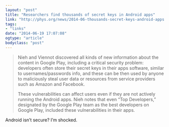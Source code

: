 ```yaml
---
layout: "post"
title: "Researchers find thousands of secret keys in Android apps"
link: "http://phys.org/news/2014-06-thousands-secret-keys-android-apps.html"
tags: 
- "links"
date: "2014-06-19 17:07:08"
ogtype: "article"
bodyclass: "post"
---
```


> Nieh and Viennot discovered all kinds of new information about the content in Google Play, including a critical security problem: developers often store their secret keys in their apps software, similar to usernames/passwords info, and these can be then used by anyone to maliciously steal user data or resources from service providers such as Amazon and Facebook.
> 
>  These vulnerabilities can affect users even if they are not actively running the Android apps. Nieh notes that even “Top Developers,” designated by the Google Play team as the best developers on Google Play, included these vulnerabilities in their apps.

Android isn’t secure? I’m shocked.